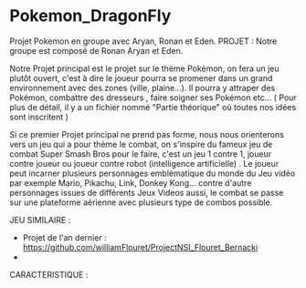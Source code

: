 # Pokemon_DragonFly
Projet Pokemon en groupe avec Aryan, Ronan et Eden.
PROJET :
Notre groupe est composé de Ronan Aryan et Eden.

Notre Projet principal est le projet sur le thème Pokémon, on fera un jeu plutôt ouvert, c'est à dire le joueur pourra se promener dans un grand environnement avec des zones (ville, plaine...). Il pourra y attraper des Pokémon, combattre des dresseurs , faire soigner ses Pokémon etc... ( Pour plus de détail, il y a un fichier nommé "Partie théorique" où toutes nos idées sont inscritent )

Si ce premier Projet principal ne prend pas forme, nous nous orienterons vers un jeu qui a pour thème le combat, on s'inspire du fameux jeu de combat Super Smash Bros pour le faire, c'est un jeu 1 contre 1, joueur contre joueur ou joueur contre robot (intelligence artificielle) . Le joueur peut incarner plusieurs personnages emblématique du monde du Jeu vidéo par exemple Mario, Pikachu, Link, Donkey Kong... contre d'autre personnages issues de différents Jeux Videos aussi, le combat se passe sur une plateforme aérienne avec plusieurs type de combos possible.



JEU SIMILAIRE :

- Projet de l'an dernier : https://github.com/williamFlouret/ProjectNSI_Flouret_Bernacki
- 





CARACTERISTIQUE :

